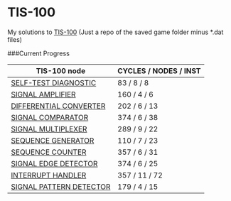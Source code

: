 # TIS-100

My solutions to <a href="https://en.wikipedia.org/wiki/TIS-100">TIS-100</a>
(Just a repo of the saved game folder minus *.dat files)

###Current Progress

TIS-100 node | CYCLES / NODES / INST
------------- | -------------
[SELF-TEST DIAGNOSTIC](https://github.com/tgvqwsjk4jcs/TIS-100/blob/master/save/00150.0.txt) | 83 / 8 / 8
[SIGNAL AMPLIFIER](https://github.com/tgvqwsjk4jcs/TIS-100/blob/master/save/10981.0.txt) | 160 / 4 / 6
[DIFFERENTIAL CONVERTER](https://github.com/tgvqwsjk4jcs/TIS-100/blob/master/save/20176.0.txt) | 202 / 6 / 13
[SIGNAL COMPARATOR](https://github.com/tgvqwsjk4jcs/TIS-100/blob/master/save/21340.1.txt) | 374 / 6 / 38
[SIGNAL MULTIPLEXER](https://github.com/tgvqwsjk4jcs/TIS-100/blob/master/save/22280.0.txt) | 289 / 9 / 22
[SEQUENCE GENERATOR](https://github.com/tgvqwsjk4jcs/TIS-100/blob/master/save/30647.0.txt) | 110 / 7 / 23
[SEQUENCE COUNTER](https://github.com/tgvqwsjk4jcs/TIS-100/blob/master/save/31904.0.txt) | 357 / 6 / 31
[SIGNAL EDGE DETECTOR](https://github.com/tgvqwsjk4jcs/TIS-100/blob/master/save/32050.0.txt) | 374 / 6 / 25
[INTERRUPT HANDLER](https://github.com/tgvqwsjk4jcs/TIS-100/blob/master/save/33762.0.txt) | 357 / 11 / 72
[SIGNAL PATTERN DETECTOR](https://github.com/tgvqwsjk4jcs/TIS-100/blob/master/save/40196.1.txt) | 179 / 4 / 15
